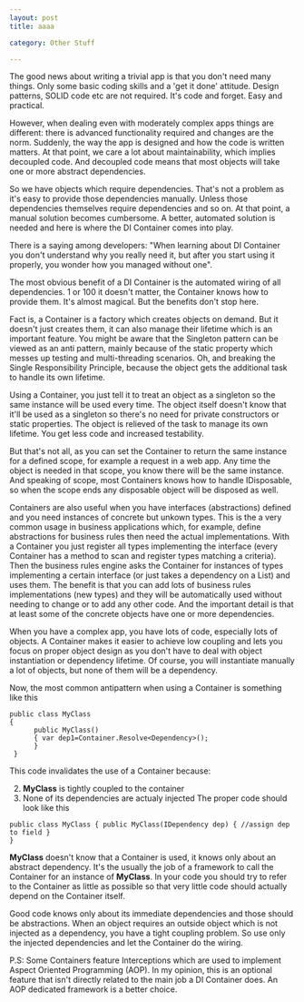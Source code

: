```yaml
---
layout: post
title: aaaa

category: Other Stuff

---
```

The good news about writing a trivial app is that you don't need many things. Only some basic coding skills and a 'get it done' attitude. Design patterns, SOLID code etc are not required. It's code and forget. Easy and practical.

 However, when dealing even with moderately complex apps things are different: there is advanced functionality required and changes are the norm. Suddenly, the way the app is designed and how the code is written matters. At that point, we care a lot about maintainability, which implies decoupled code. And decoupled code means that most objects will take one or more abstract dependencies.

 So we have objects which require dependencies. That's not a problem as it's easy to provide those dependencies manually. Unless those dependencies themselves require dependencies and so on. At that point, a manual solution becomes cumbersome. A better, automated solution is needed and here is where the DI Container comes into play.

 There is a saying among developers: "When learning about DI Container you don't understand why you really need it, but after you start using it properly, you wonder how you managed without one".

 The most obvious benefit of a DI Container is the automated wiring of all dependencies. 1 or 100 it doesn't matter, the Container knows how to provide them. It's almost magical. But the benefits don't stop here.

 Fact is, a Container is a factory which creates objects on demand. But it doesn't just creates them, it can also manage their lifetime which is an important feature. You might be aware that the Singleton pattern can be viewed as an anti pattern, mainly because of the static property which messes up testing and multi-threading scenarios. Oh, and breaking the Single Responsibility Principle, because the object gets the additional task to handle its own lifetime.

 Using a Container, you just tell it to treat an object as a singleton so the same instance will be used every time. The object itself doesn't know that it'll be used as a singleton so there's no need for private constructors or static properties. The object is relieved of the task to manage its own lifetime. You get less code and increased testability.

 But that's not all, as you can set the Container to return the same instance for a defined scope, for example a request in a web app. Any time the object is needed in that scope, you know there will be the same instance. And speaking of scope, most Containers knows how to handle IDisposable, so when the scope ends any disposable object will be disposed as well.

 Containers are also useful when you have interfaces (abstractions) defined and you need instances of concrete but unkown types. This is the a very common usage in business applications which, for example, define abstractions for business rules then need the actual implementations. With a Container you just register all types implementing the interface (every Container has a method to scan and register types matching a criteria). Then the business rules engine asks the Container for instances of types implementing a certain interface (or just takes a dependency on a List<IBusinessRule>) and uses them. The benefit is that you can add lots of business rules implementations (new types) and they will be automatically used without needing to change or to add any other code. And the important detail is that at least some of the concrete objects have one or more dependencies.

 When you have a complex app, you have lots of code, especially lots of objects. A Container makes it easier to achieve low coupling and lets you focus on proper object design as you don't have to deal with object instantiation or dependency lifetime. Of course, you will instantiate manually a lot of objects, but none of them will be a dependency.

 Now, the most common antipattern when using a Container is something like this

 
```
public class MyClass
{ 
      public MyClass() 
      { var dep1=Container.Resolve<Dependency>();
      }
 }
```
 This code invalidates the use of a Container because:

  
  2. **MyClass** is tightly coupled to the container 
  4. None of its dependencies are actualy injected  The proper code should look like this

 
```
public class MyClass { public MyClass(IDependency dep) { //assign dep to field }  
}
```
 **MyClass** doesn't know that a Container is used, it knows only about an abstract dependency. It's the usually the job of a framework to call the Container for an instance of **MyClass**. In your code you should try to refer to the Container as little as possible so that very little code should actually depend on the Container itself.

 Good code knows only about its immediate dependencies and those should be abstractions. When an object requires an outside object which is not injected as a dependency, you have a tight coupling problem. So use only the injected dependencies and let the Container do the wiring.

 P.S: Some Containers feature Interceptions which are used to implement Aspect Oriented Programming (AOP). In my opinion, this is an optional feature that isn't directly related to the main job a DI Container does. An AOP dedicated framework is a better choice.

